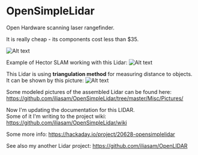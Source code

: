 # OpenSimpleLidar
Open Hardware scanning laser rangefinder. 

It is really cheap - its components cost less than $35. 

![Alt text](Misc/Photo_of_LIDAR1.jpg?raw=true "Image")

Example of Hector SLAM working with this Lidar:
![Alt text](Misc/hector_slam_map_test1.png?raw=true "Image")

This Lidar is using **triangulation method** for measuring distance to objects. It can be shown by this picture:
![Alt text](Misc/optics1.png?raw=true "Image")

Some modeled pictures of the assembled Lidar can be found here: https://github.com/iliasam/OpenSimpleLidar/tree/master/Misc/Pictures/  

Now I'm updating the documentation for this LIDAR.  
Some of it I'm writing to the project wiki: https://github.com/iliasam/OpenSimpleLidar/wiki  

Some more info: https://hackaday.io/project/20628-opensimplelidar  

See also my another Lidar project: https://github.com/iliasam/OpenLIDAR
